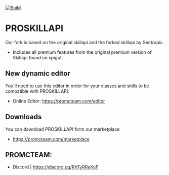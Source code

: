 [![Build](https://github.com/promcteam/proskillapi/actions/workflows/maven.yml/badge.svg?branch=actions)](https://github.com/promcteam/proskillapi/actions/workflows/maven.yml)

# PROSKILLAPI
Our fork is based on the original skillapi and the forked skillapi by Sentropic.
* Includes all  premium features from the original premium version of Skillapi found on spigot.

## New dynamic editor
You'll need to use this editor in order for your classes and skills to be compatible with PROSKILLAPI.
* Online Editor: https://promcteam.com/editor

## Downloads
You can download PROSKILLAPI form our marketplace
* https://promcteam.com/marketplace

## PROMCTEAM:
* Discord | https://discord.gg/RhTyRReKyP

